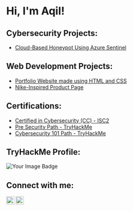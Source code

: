 <h1>Hi, I'm Aqil! </h1>

<h2> Cybersecurity Projects:</h2>

  - [Cloud-Based Honeypot Using Azure Sentinel](https://github.com/aqiiil/cloud-based-honeypot)

<h2> Web Development Projects:</h2>

  - [Portfolio Website made using HTML and CSS](https://github.com/aqiiil/portfolio-website1)
  - [Nike-Inspired Product Page](https://github.com/aqiiil/nike-website)
 
 <h2> Certifications: </h2>

- [Certified in Cybersecurity (CC) - ISC2](https://www.credly.com/badges/3e103208-bec2-4f7b-a850-6ee1dfe37287/public_url)
- [Pre Security Path - TryHackMe](https://tryhackme-certificates.s3-eu-west-1.amazonaws.com/THM-1LWNVW0KVQ.pdf)
- [Cybersecurity 101 Path - TryHackMe](https://tryhackme-certificates.s3-eu-west-1.amazonaws.com/THM-UI59MVWPZF.pdf)

 <h2> TryHackMe Profile: </h2>

<img src="https://tryhackme-badges.s3.amazonaws.com/t4k3n.png" alt="Your Image Badge" />
 
<h2> Connect with me:</h2>

[<img align="left" alt="JoshMadakor | LinkedIn" width="22px" src="https://cdn.jsdelivr.net/npm/simple-icons@v3/icons/linkedin.svg" />][linkedin]
[<img align="left" alt="JoshMadakor | Instagram" width="22px" src="https://cdn.jsdelivr.net/npm/simple-icons@v3/icons/instagram.svg" />][instagram]

[instagram]: https://www.instagram.com/aqiiiill/
[linkedin]: https://linkedin.com/in/aqilhameed

<!--
Here are some ideas to get you started:

- 🔭 I’m currently working on ...
- 🌱 I’m currently learning ...
- 👯 I’m looking to collaborate on ...
- 🤔 I’m looking for help with ...
- 💬 Ask me about ...
- 📫 How to reach me: ...
- 😄 Pronouns: ...
- ⚡ Fun fact: ...
-->

